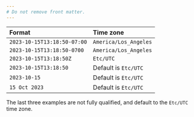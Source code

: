 ```yaml
---
# Do not remove front matter.
---
```


Format|Time zone
:--|:--
`2023-10-15T13:18:50-07:00`|`America/Los_Angeles`
`2023-10-15T13:18:50-0700`|`America/Los_Angeles`
`2023-10-15T13:18:50Z`|`Etc/UTC`
`2023-10-15T13:18:50`|Default is `Etc/UTC`
`2023-10-15`|Default is `Etc/UTC`
`15 Oct 2023`|Default is `Etc/UTC`

The last three examples are not fully qualified, and default to the `Etc/UTC` time zone.
